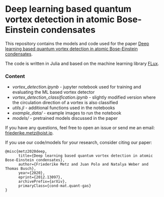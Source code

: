 # Deep learning based quantum vortex detection in atomic Bose-Einstein condensates

This repository contains the models and code used for the paper [Deep learning based quantum vortex detection in atomic Bose-Einstein condensates](https://arxiv.org/abs/2012.13097).

The code is written in Julia and based on the machine learning library [FLux](https://fluxml.ai/Flux.jl/stable/).

### Content
* *vortex_detection.ipynb* - jupyter notebook used for training and evaluating the ML based vortex detector
* *vortex_detection_classification.ipynb* - slightly modified version where the circulation direction of a vortex is also classified
* *utils.jl*               - additional functions used in the notebooks
* *example_data/*          - example images to run the notebook
* *models/*                - pretrained models discussed in the paper

If you have any questions, feel free to open an issue or send me an email: <friederike.metz@oist.jp>.

If you use our code/models for your research, consider citing our paper:
```
@misc{metz2020deep,
      title={Deep learning based quantum vortex detection in atomic Bose-Einstein condensates}, 
      author={Friederike Metz and Juan Polo and Natalya Weber and Thomas Busch},
      year={2020},
      eprint={2012.13097},
      archivePrefix={arXiv},
      primaryClass={cond-mat.quant-gas}
}
```
